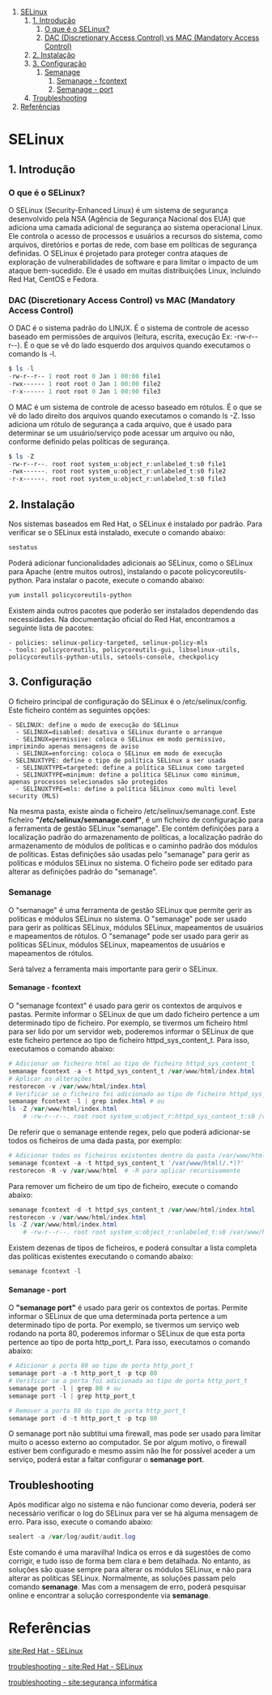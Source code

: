 1. [SELinux](#selinux)
    1. [1. Introdução](#1-introdução)
        1. [O que é o SELinux?](#o-que-é-o-selinux)
        2. [DAC (Discretionary Access Control) vs MAC (Mandatory Access Control)](#dac-discretionary-access-control-vs-mac-mandatory-access-control)
    2. [2. Instalação](#2-instalação)
    3. [3. Configuração](#3-configuração)
        1. [Semanage](#semanage)
            1. [Semanage - fcontext](#semanage---fcontext)
            2. [Semanage - port](#semanage---port)
    4. [Troubleshooting](#troubleshooting)
2. [Referências](#referências)

# SELinux

## 1. Introdução

### O que é o SELinux?

O SELinux (Security-Enhanced Linux) é um sistema de segurança desenvolvido pela NSA (Agência de Segurança Nacional dos EUA) que adiciona uma camada adicional de segurança ao sistema operacional Linux. Ele controla o acesso de processos e usuários a recursos do sistema, como arquivos, diretórios e portas de rede, com base em políticas de segurança definidas. O SELinux é projetado para proteger contra ataques de exploração de vulnerabilidades de software e para limitar o impacto de um ataque bem-sucedido. Ele é usado em muitas distribuições Linux, incluindo Red Hat, CentOS e Fedora.

### DAC (Discretionary Access Control) vs MAC (Mandatory Access Control)

O DAC é o sistema padrão do LINUX. É o sistema de controle de acesso baseado em permissões de arquivos (leitura, escrita, execução Ex: -rw-r--r--). É o que se vê do lado esquerdo dos arquivos quando executamos o comando ls -l.

```powershell
$ ls -l
-rw-r--r-- 1 root root 0 Jan 1 00:00 file1
-rwx------ 1 root root 0 Jan 1 00:00 file2
-r-x------ 1 root root 0 Jan 1 00:00 file3
```

O MAC é um sistema de controle de acesso baseado em rótulos. É o que se vê do lado direito dos arquivos quando executamos o comando ls -Z. Isso adiciona um rótulo de segurança a cada arquivo, que é usado para determinar se um usuário/serviço pode acessar um arquivo ou não, conforme definido pelas políticas de segurança.

```powershell
$ ls -Z
-rw-r--r--. root root system_u:object_r:unlabeled_t:s0 file1
-rwx------. root root system_u:object_r:unlabeled_t:s0 file2
-r-x------. root root system_u:object_r:unlabeled_t:s0 file3
```

<div style="page-break-after: always;"></div>

## 2. Instalação

Nos sistemas baseados em Red Hat, o SELinux é instalado por padrão. Para verificar se o SELinux está instalado, execute o comando abaixo:

```powershell
sestatus
```

Poderá adicionar funcionalidades adicionais ao SELinux, como o SELinux para Apache (entre muitos outros), instalando o pacote policycoreutils-python. Para instalar o pacote, execute o comando abaixo:

```powershell
yum install policycoreutils-python
```

Existem ainda outros pacotes que poderão ser instalados dependendo das necessidades. Na documentação oficial do Red Hat, encontramos a seguinte lista de pacotes:

    - policies: selinux-policy-targeted, selinux-policy-mls
    - tools: policycoreutils, policycoreutils-gui, libselinux-utils, policycoreutils-python-utils, setools-console, checkpolicy

## 3. Configuração

O ficheiro principal de configuração do SELinux é o /etc/selinux/config. Este ficheiro contém as seguintes opções:

    - SELINUX: define o modo de execução do SELinux
      - SELINUX=disabled: desativa o SELinux durante o arranque
      - SELINUX=permissive: coloca o SELinux em modo permissivo, imprimindo apenas mensagens de aviso
      - SELINUX=enforcing: coloca o SELinux em modo de execução
    - SELINUXTYPE: define o tipo de política SELinux a ser usada
      - SELINUXTYPE=targeted: define a política SELinux como targeted
      - SELINUXTYPE=minimum: define a política SELinux como minimum, apenas processos selecionados são protegidos
      - SELINUXTYPE=mls: define a política SELinux como multi level security (MLS)

Na mesma pasta, existe ainda o ficheiro /etc/selinux/semanage.conf. Este ficheiro **"/etc/selinux/semanage.conf"**, é um ficheiro de configuração para a ferramenta de gestão SELinux "semanage". Ele contém definições para a localização padrão do armazenamento de políticas, a localização padrão do armazenamento de módulos de políticas e o caminho padrão dos módulos de políticas. Estas definições são usadas pelo "semanage" para gerir as políticas e módulos SELinux no sistema. O ficheiro pode ser editado para alterar as definições padrão do "semanage".

<div style="page-break-after: always;"></div>

### Semanage

O "semanage" é uma ferramenta de gestão SELinux que permite gerir as políticas e módulos SELinux no sistema. O "semanage" pode ser usado para gerir as políticas SELinux, módulos SELinux, mapeamentos de usuários e mapeamentos de rótulos. O "semanage" pode ser usado para gerir as políticas SELinux, módulos SELinux, mapeamentos de usuários e mapeamentos de rótulos.

Será talvez a ferramenta mais importante para gerir o SELinux.

#### Semanage - fcontext

O "semanage fcontext" é usado para gerir os contextos de arquivos e pastas. Permite informar o SELinux de que um dado ficheiro pertence a um determinado tipo de ficheiro. Por exemplo, se tivermos um ficheiro html para ser lido por um servidor web, poderemos informar o SELinux de que este ficheiro pertence ao tipo de ficheiro httpd_sys_content_t. Para isso, executamos o comando abaixo:

```powershell
# Adicionar um ficheiro html ao tipo de ficheiro httpd_sys_content_t
semanage fcontext -a -t httpd_sys_content_t /var/www/html/index.html
# Aplicar as alterações
restorecon -v /var/www/html/index.html
# Verificar se o ficheiro foi adicionado ao tipo de ficheiro httpd_sys_content_t
semanage fcontext -l | grep index.html # ou
ls -Z /var/www/html/index.html
	# -rw-r--r--. root root system_u:object_r:httpd_sys_content_t:s0 /var/www/html/index.html
```

De referir que o semanage entende regex, pelo que poderá adicionar-se todos os ficheiros de uma dada pasta, por exemplo:

```powershell
# Adicionar todos os ficheiros existentes dentro da pasta /var/www/html/ ao tipo de ficheiro httpd_sys_content_t
semanage fcontext -a -t httpd_sys_content_t '/var/www/html(/.*)?'
restorecon -R -v /var/www/html  # -R para aplicar recursivamente
```

Para remover um ficheiro de um tipo de ficheiro, execute o comando abaixo:

```powershell
semanage fcontext -d -t httpd_sys_content_t /var/www/html/index.html
restorecon -v /var/www/html/index.html
ls -Z /var/www/html/index.html
	# -rw-r--r--. root root system_u:object_r:unlabeled_t:s0 /var/www/html/index.html
```

<div style="page-break-after: always;"></div>

Existem dezenas de tipos de ficheiros, e poderá consultar a lista completa das políticas existentes executando o comando abaixo:

```powershell
semanage fcontext -l
```

#### Semanage - port

O **"semanage port"** é usado para gerir os contextos de portas. Permite informar o SELinux de que uma determinada porta pertence a um determinado tipo de porta. Por exemplo, se tivermos um serviço web rodando na porta 80, poderemos informar o SELinux de que esta porta pertence ao tipo de porta http_port_t. Para isso, executamos o comando abaixo:

```powershell
# Adicionar a porta 80 ao tipo de porta http_port_t
semanage port -a -t http_port_t -p tcp 80
# Verificar se a porta foi adicionada ao tipo de porta http_port_t
semanage port -l | grep 80 # ou
semanage port -l | grep http_port_t

# Remover a porta 80 do tipo de porta http_port_t
semanage port -d -t http_port_t -p tcp 80
```

O semanage port não subtitui uma firewall, mas pode ser usado para limitar muito o acesso externo ao computador. Se por algum motivo, o firewall estiver bem configurado e mesmo assim não lhe for possível aceder a um serviço, poderá estar a faltar configurar o **semanage port**.

<div style="page-break-after: always;"></div>

## Troubleshooting

Após modificar algo no sistema e não funcionar como deveria, poderá ser necessário verificar o log do SELinux para ver se há alguma mensagem de erro. Para isso, execute o comando abaixo:

```powershell
sealert -a /var/log/audit/audit.log
```

Este comando é uma maravilha! Indica os erros e dá sugestões de como corrigir, e tudo isso de forma bem clara e bem detalhada. No entanto, as soluções são quase sempre para alterar os módulos SELinux, e não para alterar as políticas SELinux. Normalmente, as soluções passam pelo comando **semanage**. Mas com a mensagem de erro, poderá pesquisar online e encontrar a solução correspondente via **semanage**.

# Referências

[site:Red Hat - SELinux](https://access.redhat.com/documentation/en-us/red_hat_enterprise_linux/8/html/using_selinux/index)

[troubleshooting - site:Red Hat - SELinux](https://access.redhat.com/documentation/en-us/red_hat_enterprise_linux/8/html/using_selinux/troubleshooting-problems-related-to-selinux_using-selinux)

[troubleshooting - site:segurança informática](https://seguranca-informatica.pt/tutorial-selinux-de-forma-facil/#.ZCwGoHbMJmM)

